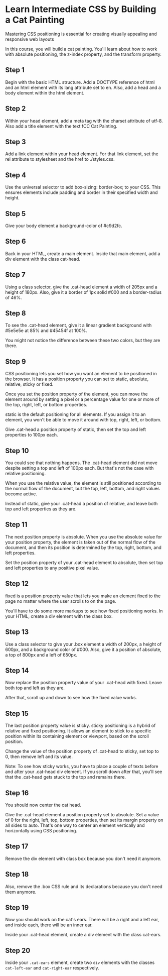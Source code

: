 # Learn Intermediate CSS by Building a Cat Painting

Mastering CSS positioning is essential for creating visually appealing and responsive web layouts

In this course, you will build a cat painting. You'll learn about how to work with absolute positioning, the z-index property, and the transform property.

## Step 1

Begin with the basic HTML structure. Add a DOCTYPE reference of html and an html element with its lang attribute set to en. Also, add a head and a body element within the html element.

## Step 2

Within your head element, add a meta tag with the charset attribute of utf-8. Also add a title element with the text fCC Cat Painting.

## Step 3

Add a link element within your head element. For that link element, set the rel attribute to stylesheet and the href to ./styles.css.

## Step 4

Use the universal selector to add box-sizing: border-box; to your CSS. This ensures elements include padding and border in their specified width and height.

## Step 5

Give your body element a background-color of #c9d2fc.

## Step 6

Back in your HTML, create a main element. Inside that main element, add a div element with the class cat-head.

## Step 7

Using a class selector, give the .cat-head element a width of 205px and a height of 180px. Also, give it a border of 1px solid #000 and a border-radius of 46%.

## Step 8

To see the .cat-head element, give it a linear gradient background with #5e5e5e at 85% and #45454f at 100%.

You might not notice the difference between these two colors, but they are there.

## Step 9

CSS positioning lets you set how you want an element to be positioned in the browser. It has a position property you can set to static, absolute, relative, sticky or fixed.

Once you set the position property of the element, you can move the element around by setting a pixel or a percentage value for one or more of the top, right, left, or bottom properties.

static is the default positioning for all elements. If you assign it to an element, you won't be able to move it around with top, right, left, or bottom.

Give .cat-head a position property of static, then set the top and left properties to 100px each.

## Step 10

You could see that nothing happens. The .cat-head element did not move despite setting a top and left of 100px each. But that's not the case with relative positioning.

When you use the relative value, the element is still positioned according to the normal flow of the document, but the top, left, bottom, and right values become active.

Instead of static, give your .cat-head a position of relative, and leave both top and left properties as they are.

## Step 11

The next position property is absolute. When you use the absolute value for your position property, the element is taken out of the normal flow of the document, and then its position is determined by the top, right, bottom, and left properties.

Set the position property of your .cat-head element to absolute, then set top and left properties to any positive pixel value.

## Step 12

fixed is a position property value that lets you make an element fixed to the page no matter where the user scrolls to on the page.

You'll have to do some more markups to see how fixed positioning works. In your HTML, create a div element with the class box.

## Step 13

Use a class selector to give your .box element a width of 200px, a height of 600px, and a background color of #000. Also, give it a position of absolute, a top of 800px and a left of 650px.

## Step 14

Now replace the position property value of your .cat-head with fixed. Leave both top and left as they are.

After that, scroll up and down to see how the fixed value works.

## Step 15

The last position property value is sticky. sticky positioning is a hybrid of relative and fixed positioning. It allows an element to stick to a specific position within its containing element or viewport, based on the scroll position.

Change the value of the position property of .cat-head to sticky, set top to 0, then remove left and its value.

Note: To see how sticky works, you have to place a couple of texts before and after your .cat-head div element. If you scroll down after that, you'll see that the .cat-head gets stuck to the top and remains there.

## Step 16

You should now center the cat head.

Give the .cat-head element a position property set to absolute. Set a value of 0 for the right, left, top, bottom properties, then set its margin property on all sides to auto. That's one way to center an element vertically and horizontally using CSS positioning.

## Step 17

Remove the div element with class box because you don't need it anymore.

## Step 18

Also, remove the .box CSS rule and its declarations because you don't need them anymore.

## Step 19

Now you should work on the cat's ears. There will be a right and a left ear, and inside each, there will be an inner ear.

Inside your .cat-head element, create a div element with the class cat-ears.

## Step 20

Inside your `.cat-ears` element, create two `div` elements with the classes `cat-left-ear` and `cat-right-ear` respectively.



